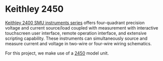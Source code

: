 # Keithley 2450

[Keithley 2400 SMU instruments series](https://www.tek.com/keithley-source-measure-units/keithley-smu-2400-series-sourcemeter) offers four-quadrant precision voltage and current source/load coupled with measurement with interactive touchscreen user interface, remote operation interface, and extensive scripting capability. These instruments can simultaneously source and measure current and voltage in two-wire or four-wire wiring schematics.

For this project, we make use of a [2450](https://www.tek.com/datasheet/smu-2400-graphical-sourcemeter/model-2450-touchscreen-source-measure-unit-smu-instrument-) model unit.


